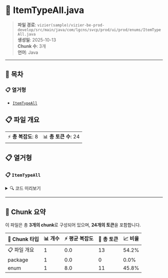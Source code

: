 # 📄 ItemTypeAll.java

> **파일 경로**: `vizier(sample)/vizier-be-prod-develop/src/main/java/com/lgcns/svcp/prod/ui/prod/enums/ItemTypeAll.java`  
> **생성일**: 2025-10-13  
> **Chunk 수**: 3개  
> **언어**: Java
---

## 📑 목차

### 📋 열거형
- [`ItemTypeAll`](#enum-itemtypeall)


## 📋 파일 개요

| | |
|--|--|
| ⚡ **총 복잡도**: 8 | 📊 **총 토큰 수**: 24 |





## 📋 열거형

### <a id="enum-itemtypeall"></a>📋 `ItemTypeAll`


<details>
<summary>🔍 코드 미리보기</summary>

```java
public enum ItemTypeAll {
    Service,
    Offer,
    Characteristics,
    Benefit,
    Price,
    Resource
}...
```

**Chunk 정보**
- 🆔 **ID**: `5618e6fc7aa7`
- 📍 **라인**: 3-3

</details>

---



## 🧩 Chunk 요약

이 파일은 총 **3개의 chunk**로 구성되어 있으며, **24개의 토큰**을 포함합니다.

| 🧩 Chunk 타입 | 📊 개수 | ⚡ 평균 복잡도 | 📝 총 토큰 | 📈 비율 |
|---------------|--------|-------------|----------|--------|
| 📋 파일 개요 | 1 | 0.0 | 13 | 54.2% |
| package | 1 | 0.0 | 0 | 0.0% |
| enum | 1 | 8.0 | 11 | 45.8% |

